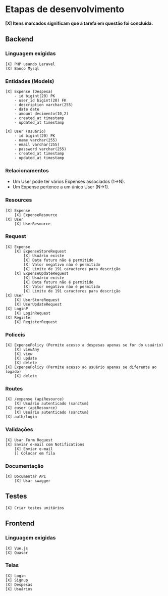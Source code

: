 # Etapas de desenvolvimento

**[X] Itens marcados significam que a tarefa em questão foi concluida.**

## Backend

### Linguagem exigidas
    [X] PHP usando Laravel
    [X] Banco Mysql

### Entidades (Models)
    [X] Expense (Despesa)
        - id bigint(20) PK
        - user_id bigint(20) FK
        - description varchar(255)
        - date date
        - amount decimento(10,2)
        - created_at timestamp
        - updated_at timestamp
  
    [X] User (Usuário)
        - id bigint(20) PK
        - name varchar(255)
        - email varchar(255)
        - password varchar(255)
        - created_at timestamp
        - updated_at timestamp

### Relacionamentos
- Um User pode ter vários Expenses associados (1->N).
- Um Expense pertence a um único User (N->1).

### Resources
    [X] Expense
        [X] ExpenseResource
    [X] User
        [X] UserResource

### Request
    [X] Expense
        [X] ExpenseStoreRequest
            [X] Usuário existe
            [X] Data futuro não é permitido
            [X] Valor negativo não é permitido
            [X] Limite de 191 caracteres para descrição
        [X] ExpenseUpdateRequest
            [X] Usuário existe
            [X] Data futuro não é permitido
            [X] Valor negativo não é permitido
            [X] Limite de 191 caracteres para descrição
    [X] User
        [X] UserStoreRequest
        [X] UserUpdateRequest
    [X] LoginP
        [X] LoginRequest
    [X] Register
        [X] RegisterRequest

### Policeis
    [X] ExpensePolicy (Permite acesso a despesas apenas se for do usuário)
        [X] viewAny
        [X] view
        [X] update
        [X] delete
    [X] ExpensePolicy (Permite acesso ao usuário apenas se diferente ao logado)
        [X] delete

### Routes
    [X] /expense (apiResource)
        [X] Usuário autenticado (sanctum)
    [X] euser (apiResource)
        [X] Usuário autenticado (sanctum)
    [X] auth/login

### Validações
    [X] Usar Form Request
    [X] Enviar e-mail com Notifications
        [X] Enviar e-mail
        [] Colocar em fila

### Documentação
    [X] Documentar API
        [X] Usar swagger

## Testes
    [X] Criar testes unitários



## Frontend

### Linguagem exigidas
    [X] Vue.js
    [X] Quasar

### Telas
    [X] Login
    [X] Signup
    [X] Despesas
    [X] Usuários

